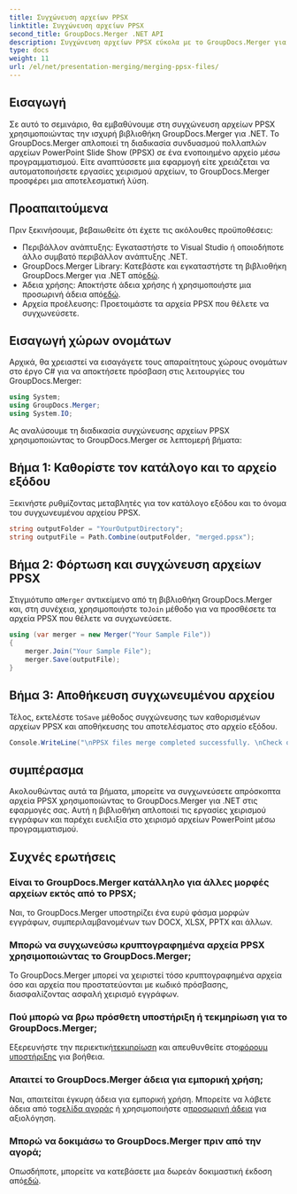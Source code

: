 ```yaml
---
title: Συγχώνευση αρχείων PPSX
linktitle: Συγχώνευση αρχείων PPSX
second_title: GroupDocs.Merger .NET API
description: Συγχώνευση αρχείων PPSX εύκολα με το GroupDocs.Merger για .NET. Ακολουθήστε τον βήμα προς βήμα οδηγό μας για να αυτοματοποιήσετε εργασίες συγχώνευσης αρχείων! Βελτιώστε τη ροή εργασιών διαχείρισης εγγράφων.
type: docs
weight: 11
url: /el/net/presentation-merging/merging-ppsx-files/
---
```

## Εισαγωγή
Σε αυτό το σεμινάριο, θα εμβαθύνουμε στη συγχώνευση αρχείων PPSX χρησιμοποιώντας την ισχυρή βιβλιοθήκη GroupDocs.Merger για .NET. Το GroupDocs.Merger απλοποιεί τη διαδικασία συνδυασμού πολλαπλών αρχείων PowerPoint Slide Show (PPSX) σε ένα ενοποιημένο αρχείο μέσω προγραμματισμού. Είτε αναπτύσσετε μια εφαρμογή είτε χρειάζεται να αυτοματοποιήσετε εργασίες χειρισμού αρχείων, το GroupDocs.Merger προσφέρει μια αποτελεσματική λύση.
## Προαπαιτούμενα
Πριν ξεκινήσουμε, βεβαιωθείτε ότι έχετε τις ακόλουθες προϋποθέσεις:
- Περιβάλλον ανάπτυξης: Εγκαταστήστε το Visual Studio ή οποιοδήποτε άλλο συμβατό περιβάλλον ανάπτυξης .NET.
-  GroupDocs.Merger Library: Κατεβάστε και εγκαταστήστε τη βιβλιοθήκη GroupDocs.Merger για .NET από[εδώ](https://releases.groupdocs.com/merger/net/).
-  Άδεια χρήσης: Αποκτήστε άδεια χρήσης ή χρησιμοποιήστε μια προσωρινή άδεια από[εδώ](https://purchase.groupdocs.com/temporary-license/).
- Αρχεία προέλευσης: Προετοιμάστε τα αρχεία PPSX που θέλετε να συγχωνεύσετε.

## Εισαγωγή χώρων ονομάτων
Αρχικά, θα χρειαστεί να εισαγάγετε τους απαραίτητους χώρους ονομάτων στο έργο C# για να αποκτήσετε πρόσβαση στις λειτουργίες του GroupDocs.Merger:
```csharp
using System; 
using GroupDocs.Merger;
using System.IO;
```

Ας αναλύσουμε τη διαδικασία συγχώνευσης αρχείων PPSX χρησιμοποιώντας το GroupDocs.Merger σε λεπτομερή βήματα:
## Βήμα 1: Καθορίστε τον κατάλογο και το αρχείο εξόδου
Ξεκινήστε ρυθμίζοντας μεταβλητές για τον κατάλογο εξόδου και το όνομα του συγχωνευμένου αρχείου PPSX.
```csharp
string outputFolder = "YourOutputDirectory";
string outputFile = Path.Combine(outputFolder, "merged.ppsx");
```
## Βήμα 2: Φόρτωση και συγχώνευση αρχείων PPSX
 Στιγμιότυπο α`Merger` αντικείμενο από τη βιβλιοθήκη GroupDocs.Merger και, στη συνέχεια, χρησιμοποιήστε το`Join` μέθοδο για να προσθέσετε τα αρχεία PPSX που θέλετε να συγχωνεύσετε.
```csharp
using (var merger = new Merger("Your Sample File"))
{
    merger.Join("Your Sample File");
    merger.Save(outputFile);
}
```
## Βήμα 3: Αποθήκευση συγχωνευμένου αρχείου
 Τέλος, εκτελέστε το`Save` μέθοδος συγχώνευσης των καθορισμένων αρχείων PPSX και αποθήκευσης του αποτελέσματος στο αρχείο εξόδου.
```csharp
Console.WriteLine("\nPPSX files merge completed successfully. \nCheck output in {0}", outputFolder);
```

## συμπέρασμα
Ακολουθώντας αυτά τα βήματα, μπορείτε να συγχωνεύσετε απρόσκοπτα αρχεία PPSX χρησιμοποιώντας το GroupDocs.Merger για .NET στις εφαρμογές σας. Αυτή η βιβλιοθήκη απλοποιεί τις εργασίες χειρισμού εγγράφων και παρέχει ευελιξία στο χειρισμό αρχείων PowerPoint μέσω προγραμματισμού.

## Συχνές ερωτήσεις
### Είναι το GroupDocs.Merger κατάλληλο για άλλες μορφές αρχείων εκτός από το PPSX;
Ναι, το GroupDocs.Merger υποστηρίζει ένα ευρύ φάσμα μορφών εγγράφων, συμπεριλαμβανομένων των DOCX, XLSX, PPTX και άλλων.
### Μπορώ να συγχωνεύσω κρυπτογραφημένα αρχεία PPSX χρησιμοποιώντας το GroupDocs.Merger;
Το GroupDocs.Merger μπορεί να χειριστεί τόσο κρυπτογραφημένα αρχεία όσο και αρχεία που προστατεύονται με κωδικό πρόσβασης, διασφαλίζοντας ασφαλή χειρισμό εγγράφων.
### Πού μπορώ να βρω πρόσθετη υποστήριξη ή τεκμηρίωση για το GroupDocs.Merger;
 Εξερευνήστε την περιεκτική[τεκμηρίωση](https://reference.groupdocs.com/merger/net/) και απευθυνθείτε στο[φόρουμ υποστήριξης](https://forum.groupdocs.com/c/merger/32) για βοήθεια.
### Απαιτεί το GroupDocs.Merger άδεια για εμπορική χρήση;
 Ναι, απαιτείται έγκυρη άδεια για εμπορική χρήση. Μπορείτε να λάβετε άδεια από το[σελίδα αγοράς](https://purchase.groupdocs.com/buy) ή χρησιμοποιήστε α[προσωρινή άδεια](https://purchase.groupdocs.com/temporary-license/) για αξιολόγηση.
### Μπορώ να δοκιμάσω το GroupDocs.Merger πριν από την αγορά;
 Οπωσδήποτε, μπορείτε να κατεβάσετε μια δωρεάν δοκιμαστική έκδοση από[εδώ](https://releases.groupdocs.com/).